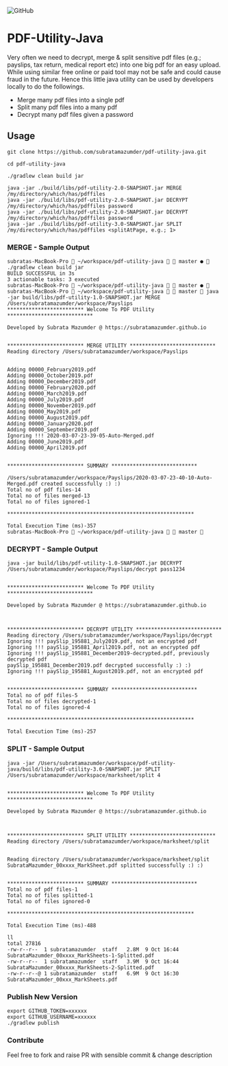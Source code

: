 ![GitHub](https://img.shields.io/github/license/subratamazumder/pdf-utility-java?style=for-the-badge)
# PDF-Utility-Java
Very often we need to decrypt, merge & split sensitive pdf files (e.g.; payslips, tax return, medical report etc) into one big pdf for an easy upload. 
While using similar free online or paid tool may not be safe and could cause fraud in the future.
Hence this little java utility can be used by developers locally to do the followings.
- Merge many pdf files into a single pdf
- Split many pdf files into a many pdf
- Decrypt many pdf files given a password
## Usage
```console
git clone https://github.com/subratamazumder/pdf-utility-java.git

cd pdf-utility-java

./gradlew clean build jar

java -jar ./build/libs/pdf-utility-2.0-SNAPSHOT.jar MERGE /my/directory/which/has/pdffiles
java -jar ./build/libs/pdf-utility-2.0-SNAPSHOT.jar DECRYPT /my/directory/which/has/pdffiles password
java -jar ./build/libs/pdf-utility-2.0-SNAPSHOT.jar DECRYPT /my/directory/which/has/pdffiles password
java -jar ./build/libs/pdf-utility-3.0-SNAPSHOT.jar SPLIT /my/directory/which/has/pdffiles <splitAtPage, e.g.; 1>
```
### MERGE - Sample Output

```console
subratas-MacBook-Pro  ~/workspace/pdf-utility-java   master ●  ./gradlew clean build jar
BUILD SUCCESSFUL in 3s
3 actionable tasks: 3 executed
subratas-MacBook-Pro  ~/workspace/pdf-utility-java   master ● 
subratas-MacBook-Pro  ~/workspace/pdf-utility-java   master  java -jar build/libs/pdf-utility-1.0-SNAPSHOT.jar MERGE /Users/subratamazumder/workspace/Payslips
************************* Welcome To PDF Utility ****************************

Developed by Subrata Mazumder @ https://subratamazumder.github.io


************************* MERGE UTILITY ****************************
Reading directory /Users/subratamazumder/workspace/Payslips


Adding 00000_February2019.pdf
Adding 00000_October2019.pdf
Adding 00000_December2019.pdf
Adding 00000_February2020.pdf
Adding 00000_March2019.pdf
Adding 00000_July2019.pdf
Adding 00000_November2019.pdf
Adding 00000_May2019.pdf
Adding 00000_August2019.pdf
Adding 00000_January2020.pdf
Adding 00000_September2019.pdf
Ignoring !!! 2020-03-07-23-39-05-Auto-Merged.pdf
Adding 00000_June2019.pdf
Adding 00000_April2019.pdf


************************* SUMMARY ****************************

/Users/subratamazumder/workspace/Payslips/2020-03-07-23-40-10-Auto-Merged.pdf created successfully :) :)
Total no of pdf files-14
Total no of files merged-13
Total no of files ignored-1

*************************************************************

Total Execution Time (ms)-357
subratas-MacBook-Pro  ~/workspace/pdf-utility-java   master 

```

### DECRYPT - Sample Output

```console
java -jar build/libs/pdf-utility-1.0-SNAPSHOT.jar DECRYPT /Users/subratamazumder/workspace/Payslips/decrypt pass1234


************************* Welcome To PDF Utility ****************************

Developed by Subrata Mazumder @ https://subratamazumder.github.io



************************* DECRYPT UTILITY ****************************
Reading directory /Users/subratamazumder/workspace/Payslips/decrypt
Ignoring !!! paySlip_195881_July2019.pdf, not an encrypted pdf
Ignoring !!! paySlip_195881_April2019.pdf, not an encrypted pdf
Ignoring !!! paySlip_195881_December2019-decrypted.pdf, previously decrypted pdf
paySlip_195881_December2019.pdf decrypted successfully :) :)
Ignoring !!! paySlip_195881_August2019.pdf, not an encrypted pdf


************************* SUMMARY ****************************
Total no of pdf files-5
Total no of files decrypted-1
Total no of files ignored-4

*************************************************************

Total Execution Time (ms)-257

```
### SPLIT - Sample Output
```console
java -jar /Users/subratamazumder/workspace/pdf-utility-java/build/libs/pdf-utility-3.0-SNAPSHOT.jar SPLIT /Users/subratamazumder/workspace/marksheet/split 4


************************* Welcome To PDF Utility ****************************

Developed by Subrata Mazumder @ https://subratamazumder.github.io



************************* SPLIT UTILITY ****************************
Reading directory /Users/subratamazumder/workspace/marksheet/split


Reading directory /Users/subratamazumder/workspace/marksheet/split
SubrataMazumder_00xxxx_MarkSheet.pdf splitted successfully :) :)


************************* SUMMARY ****************************
Total no of pdf files-1
Total no of files splitted-1
Total no of files ignored-0

*************************************************************

Total Execution Time (ms)-488

ll
total 27816
-rw-r--r--  1 subratamazumder  staff   2.8M  9 Oct 16:44 SubrataMazumder_00xxxx_MarkSheets-1-Splitted.pdf
-rw-r--r--  1 subratamazumder  staff   3.9M  9 Oct 16:44 SubrataMazumder_00xxxx_MarkSheets-2-Splitted.pdf
-rw-r--r--@ 1 subratamazumder  staff   6.9M  9 Oct 16:30 SubrataMazumder_00xxx_MarkSheets.pdf
```

### Publish New Version
```console
export GITHUB_TOKEN=xxxxxx
export GITHUB_USERNAME=xxxxxx
./gradlew publish

```
### Contribute

Feel free to fork and raise PR with sensible commit & change description
